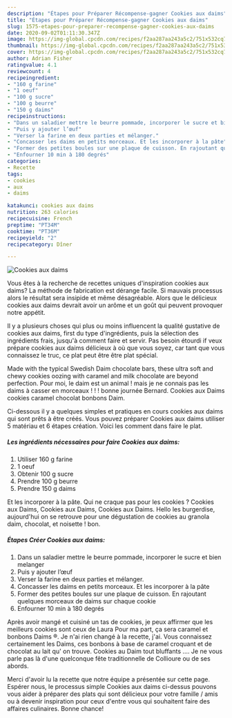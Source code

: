 ```yaml
---
description: "Étapes pour Préparer Récompense-gagner Cookies aux daims"
title: "Étapes pour Préparer Récompense-gagner Cookies aux daims"
slug: 1575-etapes-pour-preparer-recompense-gagner-cookies-aux-daims
date: 2020-09-02T01:11:30.347Z
image: https://img-global.cpcdn.com/recipes/f2aa287aa243a5c2/751x532cq70/cookies-aux-daims-photo-principale-de-la-recette.jpg
thumbnail: https://img-global.cpcdn.com/recipes/f2aa287aa243a5c2/751x532cq70/cookies-aux-daims-photo-principale-de-la-recette.jpg
cover: https://img-global.cpcdn.com/recipes/f2aa287aa243a5c2/751x532cq70/cookies-aux-daims-photo-principale-de-la-recette.jpg
author: Adrian Fisher
ratingvalue: 4.1
reviewcount: 4
recipeingredient:
- "160 g farine"
- "1 oeuf"
- "100 g sucre"
- "100 g beurre"
- "150 g daims"
recipeinstructions:
- "Dans un saladier mettre le beurre pommade, incorporer le sucre et bien melanger"
- "Puis y ajouter l’œuf"
- "Verser la farine en deux parties et mélanger."
- "Concasser les daims en petits morceaux. Et les incorporer à la pâte"
- "Former des petites boules sur une plaque de cuisson. En rajoutant quelques morceaux de daims sur chaque cookie"
- "Enfourner 10 min à 180 degrés"
categories:
- Recette
tags:
- cookies
- aux
- daims

katakunci: cookies aux daims 
nutrition: 263 calories
recipecuisine: French
preptime: "PT34M"
cooktime: "PT36M"
recipeyield: "2"
recipecategory: Dîner

---
```



![Cookies aux daims](https://img-global.cpcdn.com/recipes/f2aa287aa243a5c2/751x532cq70/cookies-aux-daims-photo-principale-de-la-recette.jpg)

Vous êtes à la recherche de recettes uniques d'inspiration cookies aux daims? La méthode de fabrication est dérange facile. Si mauvais processus alors le résultat sera insipide et même désagréable. Alors que le délicieux cookies aux daims devrait avoir un arôme et un goût qui peuvent provoquer notre appétit.

Il y a plusieurs choses qui plus ou moins influencent la qualité gustative de cookies aux daims, first du type d'ingrédients, puis la sélection des ingrédients frais, jusqu'à comment faire et servir. Pas besoin étourdi if veux prépare cookies aux daims délicieux à où que vous soyez, car tant que vous connaissez le truc, ce plat peut être être plat spécial.

Made with the typical Swedish Daim chocolate bars, these ultra soft and chewy cookies oozing with caramel and milk chocolate are beyond perfection. Pour moi, le daim est un animal ! mais je ne connais pas les daims à casser en morceaux ! ! ! bonne journée Bernard. Cookies aux Daims cookies caramel chocolat bonbons Daim.


Ci-dessous il y a quelques simples et pratiques en cours cookies aux daims qui sont prêts à être créés. Vous pouvez préparer Cookies aux daims utiliser 5 matériau et 6 étapes création. Voici les comment dans faire le plat.

<!--inarticleads1-->

##### Les ingrédients nécessaires pour faire Cookies aux daims:

1. Utiliser 160 g farine
1.  1 oeuf
1. Obtenir 100 g sucre
1. Prendre 100 g beurre
1. Prendre 150 g daims


Et les incorporer à la pâte. Qui ne craque pas pour les cookies ? Cookies aux Daims, Cookies aux Daims, Cookies aux Daims. Hello les burgerdise, aujourd&#39;hui on se retrouve pour une dégustation de cookies au granola daim, chocolat, et noisette ! bon. 

<!--inarticleads2-->

##### Étapes Créer Cookies aux daims:

1. Dans un saladier mettre le beurre pommade, incorporer le sucre et bien melanger
1. Puis y ajouter l’œuf
1. Verser la farine en deux parties et mélanger.
1. Concasser les daims en petits morceaux. Et les incorporer à la pâte
1. Former des petites boules sur une plaque de cuisson. En rajoutant quelques morceaux de daims sur chaque cookie
1. Enfourner 10 min à 180 degrés


Après avoir mangé et cuisiné un tas de cookies, je peux affirmer que les meilleurs cookies sont ceux de Laura Pour ma part, ça sera caramel et bonbons Daims ®. Je n&#39;ai rien changé à la recette, j&#39;ai. Vous connaissez certainement les Daims, ces bonbons à base de caramel croquant et de chocolat au lait qu&#39; on trouve. Cookies au Daim tout bluffants …. Je ne vous parle pas là d&#39;une quelconque fête traditionnelle de Collioure ou de ses abords. 


Merci d'avoir lu la recette que notre équipe a présentée sur cette page. Espérer nous, le processus simple Cookies aux daims ci-dessus pouvons vous aider à préparer des plats qui sont délicieux pour votre famille / amis ou à devenir inspiration pour ceux d'entre vous qui souhaitent faire des affaires culinaires. Bonne chance!
